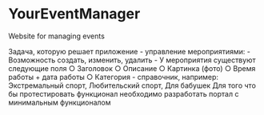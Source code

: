 # YourEventManager

Website for managing events

Задача, которую решает приложение - управление мероприятиями:
	- Возможность создать, изменить, удалить 
	- У мероприятия существуют следующие поля
		○ Заголовок
		○ Описание
		○ Картинка (фото)
		○ Время работы + дата работы
		○ Категория - справочник, например: Экстремальный спорт, Любительский спорт, Для бабушек
Для того что бы протестировать функционал необходимо разработать портал с минимальным функционалом